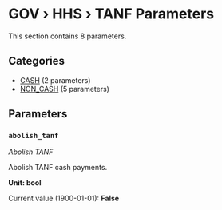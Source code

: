 # GOV › HHS › TANF Parameters

This section contains 8 parameters.

## Categories

- [CASH](cash/index.md) (2 parameters)
- [NON_CASH](non_cash/index.md) (5 parameters)

## Parameters

### `abolish_tanf`
*Abolish TANF*

Abolish TANF cash payments.

**Unit: bool**

Current value (1900-01-01): **False**

